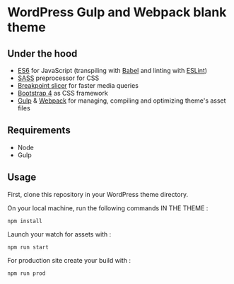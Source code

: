 # WordPress Gulp and Webpack blank theme

## Under the hood

- [ES6](https://babeljs.io/learn-es2015/) for JavaScript (transpiling with [Babel](https://babeljs.io/) and linting with [ESLint](https://eslint.org/))
- [SASS](http://sass-lang.com/) preprocessor for CSS
- [Breakpoint slicer](https://github.com/lolmaus/breakpoint-slicer/) for faster media queries
- [Bootstrap 4](https://getbootstrap.com/docs/4.0/getting-started/introduction/) as CSS framework
- [Gulp](https://gulpjs.com/) & [Webpack](https://webpack.js.org/) for managing, compiling and optimizing theme's asset files

## Requirements

* Node
* Gulp

## Usage

First, clone this repository in your WordPress theme directory.

On your local machine, run the following commands IN THE THEME :

	npm install

Launch your watch for assets with :

	npm run start
	
For production site create your build with :

	npm run prod
